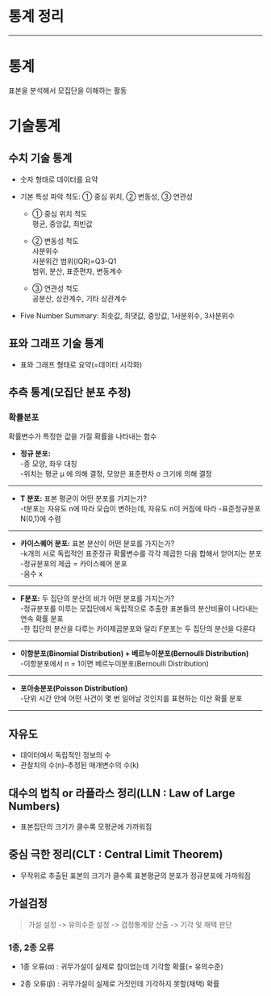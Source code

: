 # 통계 정리
---
# 통계
표본을 분석해서 모집단을 이해하는 활동

# 기술통계
## 수치 기술 통계
* 숫자 형태로 데이터를 요약
* 기본 특성 파악 척도: ① 중심 위치, ② 변동성, ③ 연관성
  - ① 중심 위치 척도    
 평균, 중앙값, 최빈값

  - ② 변동성 척도   
 사분위수   
 사분위간 범위(IQR)=Q3-Q1    
 범위, 분산, 표준편차, 변동계수
 
  - ③ 연관성 척도        
 공분산, 상관계수, 기타 상관계수

* Five Number Summary: 최솟값, 최댓값, 중앙값, 1사분위수, 3사분위수

## 표와 그래프 기술 통계
* 표와 그래프 형태로 요약(=데이터 시각화)

## 추측 통계(모집단 분포 추정)
### 확률분포
확률변수가 특정한 값을 가질 확률을 나타내는 함수
* __정규 분포:__   
-종 모양, 좌우 대칭    
-위치는 평균 μ 에 의해 결정, 모양은 표준편차 σ 크기에 의해 결정
---
* __T 분포:__ 표본 평균이 어떤 분포를 가지는가?      
-t분포는 자유도 n에 따라 모습이 변하는데, 자유도 n이 커짐에 따라 -표준정규분포 N(0,1)에 수렴
---
* __카이스퀘어 분포:__ 표본 분산이 어떤 분포를 가지는가?    
-k개의 서로 독립적인 표준정규 확률변수를 각각 제곱한 다음 합해서 얻어지는 분포      
-정규분포의 제곱 = 카이스퀘어 분포    
-음수 x
---
* __F분포:__ 두 집단의 분산의 비가 어떤 분포를 가지는가?     
-정규분포를 이루는 모집단에서 독립적으로 추출한 표본들의 분산비율이 나타내는 연속 확률 분포    
-한 집단의 분산을 다루는 카이제곱분포와 달리 F분포는 두 집단의 분산을 다룬다
---
* __이항분포(Binomial Distribution) + 베르누이분포(Bernoulli Distribution)__   
-이항분포에서 n = 1이면 베르누이분포(Bernoulli Distribution)
---
* __포아송분포(Poisson Distribution)__   
-단위 시간 안에 어떤 사건이 몇 번 일어날 것인지를 표현하는 이산 확률 분포
---

## 자유도
* 데이터에서 독립적인 정보의 수   
* 관찰치의 수(n)-추정된 매개변수의 수(k)


## 대수의 법칙 or 라플라스 정리(LLN : Law of Large Numbers)   
* 표본집단의 크기가 클수록 모평균에 가까워짐


## 중심 극한 정리(CLT : Central Limit Theorem)   
* 무작위로 추출된 표본의 크기가 클수록 표본평균의 분포가 정규분포에 가까워짐


## 가설검정
> 가설 설정 -> 유의수준 설정 -> 검정통계량 산출 -> 기각 및 채택 판단


### 1종, 2종 오류
* 1종 오류(α) : 귀무가설이 실제로 참이었는데 기각할 확률(= 유의수준)

* 2종 오류(β) : 귀무가설이 실제로 거짓인데 기각하지 못할(채택) 확률